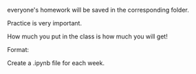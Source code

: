 everyone's homework will be saved in the corresponding folder.

Practice is very important.

How much you put in the class is how much you will get!

Format:

Create a .ipynb file for each week.
